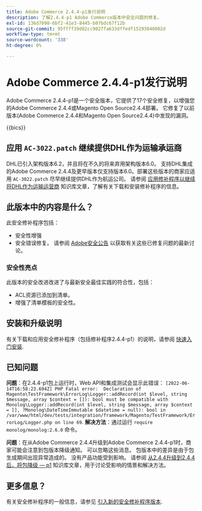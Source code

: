 ```yaml
---
title: Adobe Commerce 2.4.4-p1发行说明
description: 了解2.4.4-p1 Adobe Commerce版本中安全问题的修复。
exl-id: 136d7090-6bf2-41e3-8445-b07bdc67f12b
source-git-commit: 95ffff39d82cc9027fa633dffedf15193040802d
workflow-type: tm+mt
source-wordcount: '338'
ht-degree: 0%

---
```


# Adobe Commerce 2.4.4-p1发行说明

Adobe Commerce 2.4.4-p1是一个安全版本，它提供了17个安全修复，以增强您的Adobe Commerce 2.4.4或Magento Open Source2.4.4部署。 它修复了以前版本(Adobe Commerce 2.4.4和Magento Open Source2.4.4)中发现的漏洞。

{{bics}}

## 应用 `AC-3022.patch` 继续提供DHL作为运输承运商

DHL已引入架构版本6.2，并且将在不久的将来弃用架构版本6.0。 支持DHL集成的Adobe Commerce 2.4.4及更早版本仅支持版本6.0。部署这些版本的商家应适用 `AC-3022.patch` 尽早继续提供DHL作为航运公司。 请参阅 [应用修补程序以继续将DHL作为运输运营商](https://support.magento.com/hc/en-us/articles/7707818131597-Apply-a-patch-to-continue-offering-DHL-as-shipping-carrier) 知识库文章，了解有关下载和安装修补程序的信息。

## 此版本中的内容是什么？

此安全修补程序包括：

* 安全性增强
* 安全错误修复。 请参阅 [Adobe安全公告](https://helpx.adobe.com/security/products/magento/apsb22-38.html) 以获取有关这些已修复问题的最新讨论。

### 安全性亮点

此版本的安全改进改进了与最新安全最佳实践的符合性，包括：

* ACL资源已添加到清单。
* 增强了清单模板的安全性。

## 安装和升级说明

有关下载和应用安全修补程序（包括修补程序2.4.4-p1）的说明，请参阅 [快速入门安装](../../../installation/composer.md).

## 已知问题

**问题**：在2.4.4-p1包上运行时，Web API和集成测试会显示此错误： `[2022-06-14T16:58:23.694Z] PHP Fatal error:  Declaration of Magento\TestFramework\ErrorLog\Logger::addRecord(int $level, string $message, array $context = []): bool must be compatible with Monolog\Logger::addRecord(int $level, string $message, array $context = [], ?Monolog\DateTimeImmutable $datetime = null): bool in /var/www/html/dev/tests/integration/framework/Magento/TestFramework/ErrorLog/Logger.php on line 69`. **解决方法**：通过运行 `require monolog/monolog:2.6.0` 命令。 <!-- AC-3651-->

**问题**：在从Adobe Commerce 2.4.4升级到Adobe Commerce 2.4.4-p1时，商家可能会注意到包版本降级通知。 可以忽略这些消息。 包版本中的差异是由于包生成期间出现异常造成的。 没有产品功能受到影响。 请参阅 [从2.4.4升级到2.4.4后，将包降级 — p1](https://support.magento.com/hc/en-us/articles/8214752983949)  知识库文章，用于讨论受影响的情景和解决方法。

## 更多信息？

有关安全修补程序的一般信息，请参见 [引入新的安全修补程序版本](https://community.magento.com/t5/Magento-DevBlog/Introducing-the-New-Security-Patch-Release/ba-p/141287).
